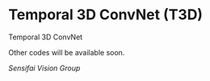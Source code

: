 # Temporal 3D ConvNet (T3D)

Temporal 3D ConvNet

Other codes will be available soon. 

_Sensifai Vision Group_
